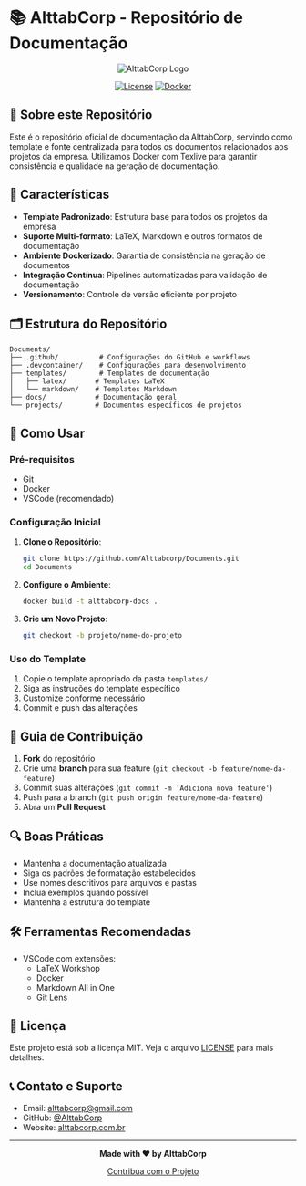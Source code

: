 # 📚 AlttabCorp - Repositório de Documentação

<div align="center">

![AlttabCorp Logo](https://via.placeholder.com/150?text=AlttabCorp)

[![License](https://img.shields.io/github/license/Alttabcorp/Documents)](LICENSE)
[![Docker](https://img.shields.io/badge/Docker-Ready-blue)](Dockerfile)

</div>

## 🎯 Sobre este Repositório

Este é o repositório oficial de documentação da AlttabCorp, servindo como template e fonte centralizada para todos os documentos relacionados aos projetos da empresa. Utilizamos Docker com Texlive para garantir consistência e qualidade na geração de documentação.

## 🌟 Características

- **Template Padronizado**: Estrutura base para todos os projetos da empresa
- **Suporte Multi-formato**: LaTeX, Markdown e outros formatos de documentação
- **Ambiente Dockerizado**: Garantia de consistência na geração de documentos
- **Integração Contínua**: Pipelines automatizadas para validação de documentação
- **Versionamento**: Controle de versão eficiente por projeto

## 🗂️ Estrutura do Repositório

```
Documents/
├── .github/          # Configurações do GitHub e workflows
├── .devcontainer/    # Configurações para desenvolvimento
├── templates/        # Templates de documentação
│   ├── latex/       # Templates LaTeX
│   └── markdown/    # Templates Markdown
├── docs/            # Documentação geral
└── projects/        # Documentos específicos de projetos
```

## 🚀 Como Usar

### Pré-requisitos

- Git
- Docker
- VSCode (recomendado)

### Configuração Inicial

1. **Clone o Repositório**:
   ```bash
   git clone https://github.com/Alttabcorp/Documents.git
   cd Documents
   ```

2. **Configure o Ambiente**:
   ```bash
   docker build -t alttabcorp-docs .
   ```

3. **Crie um Novo Projeto**:
   ```bash
   git checkout -b projeto/nome-do-projeto
   ```

### Uso do Template

1. Copie o template apropriado da pasta `templates/`
2. Siga as instruções do template específico
3. Customize conforme necessário
4. Commit e push das alterações

## 📝 Guia de Contribuição

1. **Fork** do repositório
2. Crie uma **branch** para sua feature (`git checkout -b feature/nome-da-feature`)
3. Commit suas alterações (`git commit -m 'Adiciona nova feature'`)
4. Push para a branch (`git push origin feature/nome-da-feature`)
5. Abra um **Pull Request**

## 🔍 Boas Práticas

- Mantenha a documentação atualizada
- Siga os padrões de formatação estabelecidos
- Use nomes descritivos para arquivos e pastas
- Inclua exemplos quando possível
- Mantenha a estrutura do template

## 🛠️ Ferramentas Recomendadas

- VSCode com extensões:
  - LaTeX Workshop
  - Docker
  - Markdown All in One
  - Git Lens

## 📄 Licença

Este projeto está sob a licença MIT. Veja o arquivo [LICENSE](LICENSE) para mais detalhes.

## 📞 Contato e Suporte

- Email: alttabcorp@gmail.com
- GitHub: [@AlttabCorp](https://github.com/Alttabcorp)
- Website: [alttabcorp.com.br](https://alttabcorp.com.br)

---

<div align="center">

**Made with ❤️ by AlttabCorp**

[Contribua com o Projeto](https://github.com/sponsors/bodescorp)

</div>
